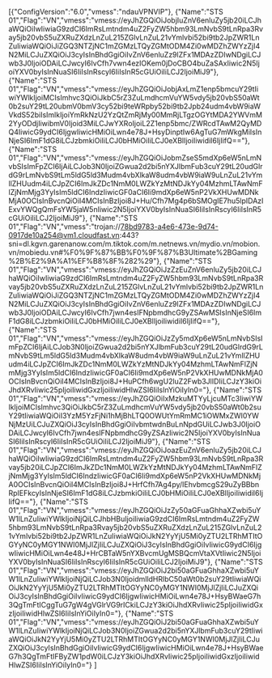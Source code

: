 [{"ConfigVersion":"6.0","vmess":"ndauVPNVIP"},
{"Name":"STS 01","Flag":"VN","vmess":"vmess://eyJhZGQiOiJobjIuZnV6enluZy5jb20iLCJhaWQiOiIwIiwiaG9zdCI6ImRsLmtndm4uZ2FyZW5hbm93LmNvbS9tLnRpa3Rvay5jb20vbS5uZXRuZXdzLnZuL215ZGlvLnZuL21vYmlvbi52bi9tb2JpZWR1LnZuIiwiaWQiOiJiZGQ3NTZjNC1mZGMzLTQyZGMtODM4Zi0wMDZhZWYzZjI4N2MiLCJuZXQiOiJ3cyIsInBhdGgiOiIvZnV6enluZz9lZFx1MDAzZDIwNDgiLCJwb3J0IjoiODAiLCJwcyI6IvCfh7vwn4ezIOKem0jDoCBO4buZaSAxIiwic2N5IjoiYXV0byIsInNuaSI6IiIsInRscyI6IiIsInR5cGUiOiIiLCJ2IjoiMiJ9"},
{"Name":"STS 01","Flag":"VN","vmess":"vmess://eyJhZGQiOiJobjAxLmZ1enp5bmcuY29tIiwiYWlkIjoiMCIsImhvc3QiOiJkbC5rZ3ZuLmdhcmVuYW5vdy5jb20vbS50aWt0b2suY29tL20ubmV0bmV3cy52bi9teWRpby52bi9tb2Jpb24udm4vbW9iaWVkdS52biIsImlkIjoiYmRkNzU2YzQtZmRjMy00MmRjLTgzOGYtMDA2YWVmM2YyODdjIiwibmV0Ijoid3MiLCJwYXRoIjoiL2Z1enp5bmc/ZWRcdTAwM2QyMDQ4IiwicG9ydCI6IjgwIiwicHMiOiLwn4e78J+HsyDinptIw6AgTuG7mWkgMiIsInNjeSI6ImF1dG8iLCJzbmkiOiIiLCJ0bHMiOiIiLCJ0eXBlIjoiIiwidiI6IjIifQ=="},
{"Name":"STS 01","Flag":"VN","vmess":"vmess://eyJhZGQiOiJobmZseS5mdXp6eW5nLmNvbSIsImFpZCI6IjAiLCJob3N0IjoiZGwua2d2bi5nYXJlbmFub3cuY29tL20udGlrdG9rLmNvbS9tLm5ldG5ld3Mudm4vbXlkaW8udm4vbW9iaW9uLnZuL21vYmllZHUudm4iLCJpZCI6ImJkZDc1NmM0LWZkYzMtNDJkYy04MzhmLTAwNmFlZjNmMjg3YyIsIm5ldCI6IndzIiwicGF0aCI6Ii9mdXp6eW5nP2VkXHUwMDNkMjA0OCIsInBvcnQiOiI4MCIsInBzIjoi8J+Hu/Cfh7Mg4p6bSMOgIE7hu5lpIDAzIExvYWQgQmFsYW5jaW5nIiwic2N5IjoiYXV0byIsInNuaSI6IiIsInRscyI6IiIsInR5cGUiOiIiLCJ2IjoiMiJ9"},
{"Name":"STS 01","Flag":"VN","vmess":"trojan://78bd9783-a4e6-473e-9d74-0917de10a254@vm1.cloudfast.vn:443?sni=dl.kgvn.garenanow.com/m.tiktok.com/m.netnews.vn/mydio.vn/mobion.vn/mobiedu.vn#%F0%9F%87%BB%F0%9F%87%B3Ultimate%2BGaming%2B%E2%9A%A1%EF%B8%8F%282%29"},
{"Name":"STS 01","Flag":"VN","vmess":"vmess://eyJhZGQiOiJzZzEuZnV6enluZy5jb20iLCJhaWQiOiIwIiwiaG9zdCI6ImRsLmtndm4uZ2FyZW5hbm93LmNvbS9tLnRpa3Rvay5jb20vbS5uZXRuZXdzLnZuL215ZGlvLnZuL21vYmlvbi52bi9tb2JpZWR1LnZuIiwiaWQiOiJiZGQ3NTZjNC1mZGMzLTQyZGMtODM4Zi0wMDZhZWYzZjI4N2MiLCJuZXQiOiJ3cyIsInBhdGgiOiIvZnV6enluZz9lZFx1MDAzZDIwNDgiLCJwb3J0IjoiODAiLCJwcyI6IvCfh7jwn4esIFNpbmdhcG9yZSAwMSIsInNjeSI6ImF1dG8iLCJzbmkiOiIiLCJ0bHMiOiIiLCJ0eXBlIjoiIiwidiI6IjIifQ=="},
{"Name":"STS 01","Flag":"VN","vmess":"vmess://eyJhZGQiOiJzZy5mdXp6eW5nLmNvbSIsImFpZCI6IjAiLCJob3N0IjoiZGwua2d2bi5nYXJlbmFub3cuY29tL20udGlrdG9rLmNvbS9tLm5ldG5ld3Mudm4vbXlkaW8udm4vbW9iaW9uLnZuL21vYmllZHUudm4iLCJpZCI6ImJkZDc1NmM0LWZkYzMtNDJkYy04MzhmLTAwNmFlZjNmMjg3YyIsIm5ldCI6IndzIiwicGF0aCI6Ii9mdXp6eW5nP2VkXHUwMDNkMjA0OCIsInBvcnQiOiI4MCIsInBzIjoi8J+HuPCfh6wgU2luZ2Fwb3JlIDIiLCJzY3kiOiJhdXRvIiwic25pIjoiIiwidGxzIjoiIiwidHlwZSI6IiIsInYiOiIyIn0="},
{"Name":"STS 01","Flag":"VN","vmess":"vmess://eyJhZGQiOiIxMzkuMTYyLjcuMTc3IiwiYWlkIjoiMCIsImhvc3QiOiJkbC5rZ3ZuLmdhcmVuYW5vdy5jb20vbS50aWt0b2suY29tIiwiaWQiOiI3YzM5YzFjNi1hMjBhLTQ0OWUtYmRmMC1iOWMxZWI0YWNjMzUiLCJuZXQiOiJ3cyIsInBhdGgiOiIvbmtwdnBuLnNpdGUiLCJwb3J0IjoiODAiLCJwcyI6IvCfh7jwn4esIFNpbmdhcG9yZSAzIiwic2N5IjoiYXV0byIsInNuaSI6IiIsInRscyI6IiIsInR5cGUiOiIiLCJ2IjoiMiJ9"},
{"Name":"STS 01","Flag":"VN","vmess":"vmess://eyJhZGQiOiJoazEuZnV6enluZy5jb20iLCJhaWQiOiIwIiwiaG9zdCI6ImRsLmtndm4uZ2FyZW5hbm93LmNvbS9tLnRpa3Rvay5jb20iLCJpZCI6ImJkZDc1NmM0LWZkYzMtNDJkYy04MzhmLTAwNmFlZjNmMjg3YyIsIm5ldCI6IndzIiwicGF0aCI6Ii9mdXp6eW5nP2VkXHUwMDNkMjA0OCIsInBvcnQiOiI4MCIsInBzIjoi8J+HrfCfh7Ag4py/IEhvbmcgS29uZyBBbnRpIEFkcyIsInNjeSI6ImF1dG8iLCJzbmkiOiIiLCJ0bHMiOiIiLCJ0eXBlIjoiIiwidiI6IjIifQ=="},
{"Name":"STS 01","Flag":"VN","vmess":"vmess://eyJhZGQiOiJzZy50aGFuaGhhaXZwbi5uYW1lLnZuIiwiYWlkIjoiNjQiLCJhbHBuIjoiIiwiaG9zdCI6ImRsLmtndm4uZ2FyZW5hbm93LmNvbS9tLnRpa3Rvay5jb20vbS5uZXRuZXdzLnZuL215ZGlvLnZuL21vYmlvbi52bi9tb2JpZWR1LnZuIiwiaWQiOiJkN2YyYjU5Mi0yZTU2LTRhMTItOGYyNC0yMGY1NWI0MjJlZjIiLCJuZXQiOiJ3cyIsInBhdGgiOiIvIiwicG9ydCI6IjgwIiwicHMiOiLwn4e48J+HrCBTaW5nYXBvcmUgMSBQcmVtaXVtIiwic2N5IjoiYXV0byIsInNuaSI6IiIsInRscyI6IiIsInR5cGUiOiIiLCJ2IjoiMiJ9"},
{"Name":"STS 01","Flag":"VN","vmess":"vmess://eyJhZGQiOiJ2bi50aGFuaGhhaXZwbi5uYW1lLnZuIiwiYWlkIjoiNjQiLCJob3N0IjoidmlldHRlbC50aWt0b2suY29tIiwiaWQiOiJkN2YyYjU5Mi0yZTU2LTRhMTItOGYyNC0yMGY1NWI0MjJlZjIiLCJuZXQiOiJ3cyIsInBhdGgiOiIvIiwicG9ydCI6IjgwIiwicHMiOiLwn4e78J+HsyBWaeG7h3QgTmFtICggTuG7gW4gVGlrVG9rICkiLCJzY3kiOiJhdXRvIiwic25pIjoiIiwidGxzIjoiIiwidHlwZSI6IiIsInYiOiIyIn0="},
{"Name":"STS 01","Flag":"VN","vmess":"vmess://eyJhZGQiOiJ2bi50aGFuaGhhaXZwbi5uYW1lLnZuIiwiYWlkIjoiNjQiLCJob3N0IjoiZGwua2d2bi5nYXJlbmFub3cuY29tIiwiaWQiOiJkN2YyYjU5Mi0yZTU2LTRhMTItOGYyNC0yMGY1NWI0MjJlZjIiLCJuZXQiOiJ3cyIsInBhdGgiOiIvIiwicG9ydCI6IjgwIiwicHMiOiLwn4e78J+HsyBWaeG7h3QgTmFtIFByZW1pdW0iLCJzY3kiOiJhdXRvIiwic25pIjoiIiwidGxzIjoiIiwidHlwZSI6IiIsInYiOiIyIn0="}
]
